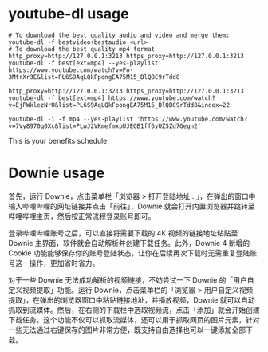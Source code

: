 # youtube-dl usage

``` shell
# To download the best quality audio and video and merge them:
youtube-dl -f bestvideo+bestaudio <url>
# To download the best quality mp4 format
http_proxy=http://127.0.0.1:3213 https_proxy=http://127.0.0.1:3213 youtube-dl -f best[ext=mp4] --yes-playlist https://www.youtube.com/watch?v=Fo-3MtrXr3E&list=PL6S9AqLQkFpongEA75M15_BlQBC9rTdd8

http_proxy=http://127.0.0.1:3213 https_proxy=http://127.0.0.1:3213 youtube-dl -f best[ext=mp4] https://www.youtube.com/watch?v=EjPWklezNrU&list=PL6S9AqLQkFpongEA75M15_BlQBC9rTdd8&index=22

youtube-dl -i -f mp4 --yes-playlist 'https://www.youtube.com/watch?v=7Vy8970q0Xc&list=PLwJ2VKmefmxpUJEGB1ff6yUZ5Zd7Gegn2'

```

This is your benefits schedule. 

# Downie usage

首先，运行 Downie，点击菜单栏「浏览器 > 打开登陆地址…」，在弹出的窗口中输入哔哩哔哩的网址链接并点击「前往」，Downie 就会打开内置浏览器并跳转至哔哩哔哩主页，然后按正常流程登录账号即可。

登录哔哩哔哩账号之后，可以直接将需要下载的 4K 视频的链接地址粘贴至 Downie 主界面，软件就会自动解析并创建下载任务。此外，Downie 4 新增的 Cookie 功能能够保存你的账号登陆状态，让你在后续再次下载时无需重复登陆账号这一操作，更加省时省力。

对于一些 Downie 无法成功解析的视频链接，不妨尝试一下 Downie 的「用户自定义视频提取」功能。运行 Downie，点击菜单栏的「浏览器 > 用户自定义视频提取」，在弹出的浏览器窗口中粘贴链接地址，并播放视频，Downie 就可以自动抓取到流媒体。然后，在右侧的下载栏中选取视频流，点击「添加」就会开始创建下载任务。这个功能不仅可以抓取流媒体，还可以用于抓取网页的图片元素，针对一些无法通过右键保存的图片非常方便，既支持自由选择也可以一键添加全部下载。

